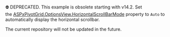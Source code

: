 ⛔ DEPRECATED. This example is obsolete starting with v14.2. Set the [ASPxPivotGrid.OptionsView.HorizontalScrollBarMode](https://docs.devexpress.com/AspNet/DevExpress.Web.ASPxPivotGrid.PivotGridWebOptionsView.HorizontalScrollBarMode) property to `Auto` to automatically display the horizontal scrollbar.

The current repository will not be updated in the future.

